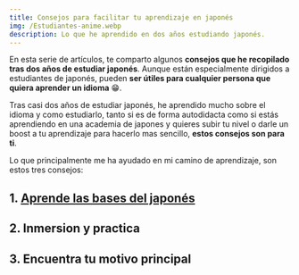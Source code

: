 ```yaml
---
title: Consejos para facilitar tu aprendizaje en japonés
img: /Estudiantes-anime.webp
description: Lo que he aprendido en dos años estudiando japonés.
---
```


En esta serie de artículos, te comparto algunos **consejos que he recopilado tras dos años de estudiar japonés**. Aunque están especialmente dirigidos a estudiantes de japonés, pueden **ser útiles para cualquier persona que quiera aprender un idioma** 😁.

Tras casi dos años de estudiar japonés, he aprendido mucho sobre el idioma y como estudiarlo, tanto si es de forma autodidacta como si estás aprendiendo en una academia de japones y quieres subir tu nivel o darle un boost a tu aprendizaje para hacerlo mas sencillo, **estos consejos son para ti**. 

Lo que principalmente me ha ayudado en mi camino de aprendizaje, son estos tres consejos: 

## 1. [Aprende las bases del japonés](./aprender-base-consejos)
## 2. Inmersion y practica 
## 3. Encuentra tu motivo principal